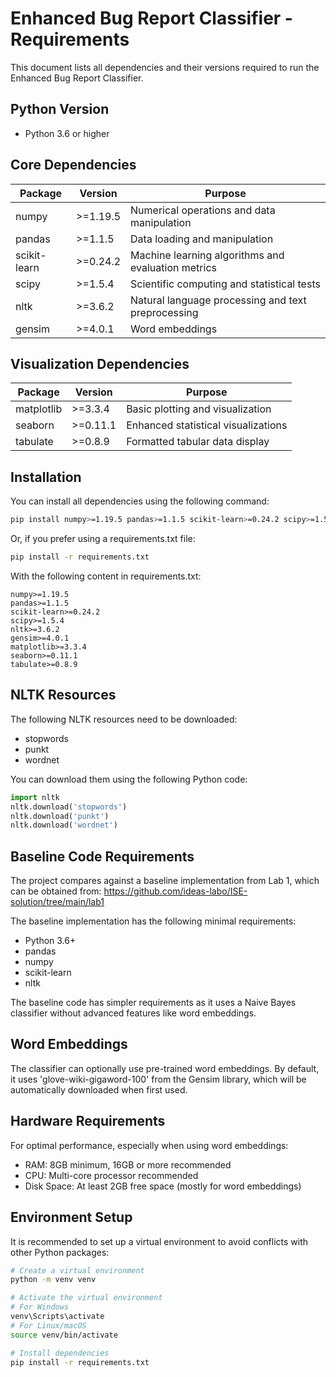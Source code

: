 # Enhanced Bug Report Classifier - Requirements

This document lists all dependencies and their versions required to run the Enhanced Bug Report Classifier.

## Python Version

- Python 3.6 or higher

## Core Dependencies

| Package | Version | Purpose |
|---------|---------|---------|
| numpy | >=1.19.5 | Numerical operations and data manipulation |
| pandas | >=1.1.5 | Data loading and manipulation |
| scikit-learn | >=0.24.2 | Machine learning algorithms and evaluation metrics |
| scipy | >=1.5.4 | Scientific computing and statistical tests |
| nltk | >=3.6.2 | Natural language processing and text preprocessing |
| gensim | >=4.0.1 | Word embeddings |

## Visualization Dependencies

| Package | Version | Purpose |
|---------|---------|---------|
| matplotlib | >=3.3.4 | Basic plotting and visualization |
| seaborn | >=0.11.1 | Enhanced statistical visualizations |
| tabulate | >=0.8.9 | Formatted tabular data display |

## Installation

You can install all dependencies using the following command:

```bash
pip install numpy>=1.19.5 pandas>=1.1.5 scikit-learn>=0.24.2 scipy>=1.5.4 nltk>=3.6.2 gensim>=4.0.1 matplotlib>=3.3.4 seaborn>=0.11.1 tabulate>=0.8.9
```

Or, if you prefer using a requirements.txt file:

```bash
pip install -r requirements.txt
```

With the following content in requirements.txt:

```
numpy>=1.19.5
pandas>=1.1.5
scikit-learn>=0.24.2
scipy>=1.5.4
nltk>=3.6.2
gensim>=4.0.1
matplotlib>=3.3.4
seaborn>=0.11.1
tabulate>=0.8.9
```

## NLTK Resources

The following NLTK resources need to be downloaded:

- stopwords
- punkt
- wordnet

You can download them using the following Python code:

```python
import nltk
nltk.download('stopwords')
nltk.download('punkt')
nltk.download('wordnet')
```

## Baseline Code Requirements

The project compares against a baseline implementation from Lab 1, which can be obtained from:
https://github.com/ideas-labo/ISE-solution/tree/main/lab1

The baseline implementation has the following minimal requirements:
- Python 3.6+
- pandas
- numpy
- scikit-learn
- nltk

The baseline code has simpler requirements as it uses a Naive Bayes classifier without advanced features like word embeddings.

## Word Embeddings

The classifier can optionally use pre-trained word embeddings. By default, it uses 'glove-wiki-gigaword-100' from the Gensim library, which will be automatically downloaded when first used.

## Hardware Requirements

For optimal performance, especially when using word embeddings:

- RAM: 8GB minimum, 16GB or more recommended
- CPU: Multi-core processor recommended
- Disk Space: At least 2GB free space (mostly for word embeddings)

## Environment Setup

It is recommended to set up a virtual environment to avoid conflicts with other Python packages:

```bash
# Create a virtual environment
python -m venv venv

# Activate the virtual environment
# For Windows
venv\Scripts\activate
# For Linux/macOS
source venv/bin/activate

# Install dependencies
pip install -r requirements.txt
``` 